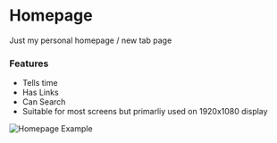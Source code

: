 # Homepage

Just my personal homepage / new tab page

### Features

- Tells time
- Has Links
- Can Search
- Suitable for most screens but primarliy used on 1920x1080 display

![Homepage Example](https://i.imgur.com/nUiL3YB.png)
